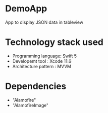 # DemoApp

App to display JSON data in tableview

# Technology stack used 

- Programming language: Swift 5
- Developemt tool : Xcode 11.6
- Architecture pattern : MVVM

# Dependencies

- "Alamofire"
- "AlamofireImage"
